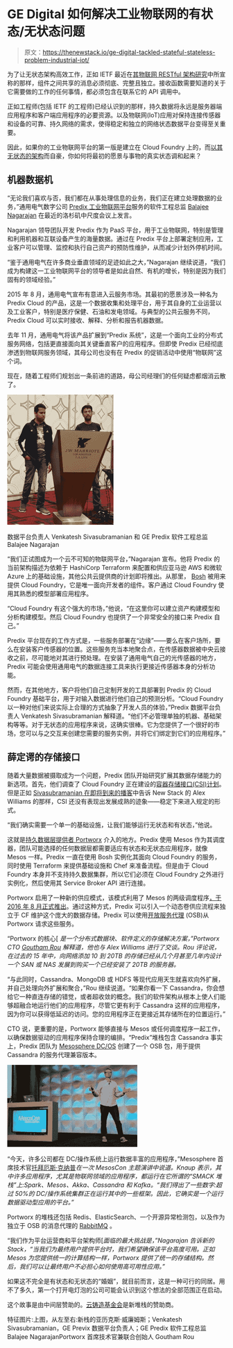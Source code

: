 # GE Digital 如何解决工业物联网的有状态/无状态问题

> 原文：<https://thenewstack.io/ge-digital-tackled-stateful-stateless-problem-industrial-iot/>

为了让无状态架构高效工作，正如 IETF 最近在[其物联网 RESTful 架构研究](https://tools.ietf.org/id/draft-keranen-t2trg-rest-iot-05.html)中所宣称的那样，组件之间共享的消息必须彻底、完整且独立。接收函数需要知道的关于它需要做的工作的任何事情，都必须包含在联系它的 API 调用中。

正如工程师(包括 IETF 的工程师)已经认识到的那样，持久数据将永远是服务器端应用程序和客户端应用程序的必要资源。以及物联网(IoT)应用对保持连接传感器和设备的可靠、持久网络的需求，使得稳定和独立的网络状态数据平台变得至关重要。

因此，如果你的工业物联网平台的第一版是建立在 Cloud Foundry 上的，而[以其无状态的架构](https://thenewstack.io/best-practices-for-developing-cloud-native-applications-and-microservice-architectures/)而自豪，你如何将最初的愿景与事物的真实状态调和起来？

## 机器数据机

“无论我们喜欢与否，我们都在从事处理信息的业务，我们正在建立处理数据的业务，”通用电气数字公司 [Predix 工业物联网平台](https://www.ge.com/digital/predix)服务的软件工程总监 [Balajee Nagarajan](https://www.linkedin.com/in/balajeen) 在最近的洛杉矶中尺度会议上发言。

Nagarajan 领导团队开发 Predix 作为 PaaS 平台，用于工业物联网，特别是管理和利用机器和互联设备产生的海量数据。通过在 Predix 平台上部署定制应用，工业客户可以管理、监控和执行自己资产的预防性维护，从而减少计划外停机时间。

“鉴于通用电气在许多商业垂直领域的足迹如此之大，”Nagarajan 继续说道，“我们成为构建这一工业物联网平台的领导者是如此自然、有机的增长，特别是因为我们固有的领域经验。”

2015 年 8 月，通用电气宣布有意进入云服务市场。其最初的愿景涉及一种名为 Predix Cloud 的产品，这是一个数据收集和处理平台，用于其自身的工业运营以及工业客户，特别是医疗保健、石油和发电领域。与典型的公共云服务不同，Predix Cloud 可以实时接收、解释、分析和报告机器数据。

去年 11 月，通用电气将该产品扩展到“Predix 系统”，这是一个面向工业的分布式服务网络，包括更直接面向其关键垂直客户的应用程序。但即使 Predix 已经彻底渗透到物联网服务领域，其母公司也没有在 Predix 的促销活动中使用“物联网”这个词。

现在，随着工程师们规划出一条前进的道路，母公司经理们的任何疑虑都烟消云散了。

![](img/7502ab7b3cd34484ef1cd748e38db1af.png)

数据平台负责人 Venkatesh Sivasubramanian 和 GE Predix 软件工程总监 Balajee Nagarajan

“我们正试图成为一个云不可知的物联网平台，”Nagarajan 宣布。他将 Predix 的当前架构描述为依赖于 HashiCorp Terraform 来配置和供应亚马逊 AWS 和微软 Azure 上的基础设施，其他公共云提供商的计划即将推出。从那里， [Bosh](https://bosh.io/) 被用来提供 Cloud Foundry，它是唯一面向开发者的组件。客户通过 Cloud Foundry 使用其熟悉的模型部署应用程序。

“Cloud Foundry 有这个强大的市场，”他说，“在这里你可以建立资产构建模型和分析构建模型。然后 Cloud Foundry 也提供了一个非常安全的接口来 Predix 自己。”

Predix 平台现在的工作方式是，一些服务部署在“边缘”——要么在客户场所，要么在安装客户传感器的位置。这些服务充当本地聚合点，在传感器数据被中央云接收之前，尽可能地对其进行预处理。在安装了通用电气自己的光传感器的地方，Predix 可能会使用通用电气的数据连接工具来执行更接近传感器本身的分析功能。

然而，在其他地方，客户将他们自己定制开发的工具部署到 Predix 的 Cloud Foundry 基础平台，用于对输入数据进行他们自己的预测分析。“Cloud Foundry 以一种对他们来说实际上合理的方式抽象了开发人员的体验，”Predix 数据平台负责人 Venkatesh Sivasubramanian 解释道。“他们不必管理单独的机器、基础架构等等。对于无状态的应用程序来说，这确实很棒。它为您提供了一个很好的市场，您可以与之交互来创建您需要的服务实例，并将它们绑定到它们的应用程序。”

## 薛定谔的存储接口

随着大量数据被摄取成为一个问题，Predix 团队开始研究扩展其数据存储能力的新选项。首先，他们调查了 Cloud Foundry 正在建设的[容器存储接口(CSI)计划](https://thenewstack.io/containerization-leaders-explore-possible-data-storage-interface-initiative/)。但是正如 [Sivasubramanian 在](https://www.youtube.com/watch?v=RKg4ucE40ic)[即将到来的播客](https://thenewstack.io/podcasts/makers)中告诉 New Stack 的 Alex Williams 的那样，CSI 还没有表现出发展成熟的迹象——稳定下来进入规定的形式。

“我们确实需要一个单一的基础设施，让我们能够运行无状态和有状态，”他说。

这就是[持久数据层提供者 Portworx](https://thenewstack.io/portworx-provides-container-level-approach-stateful-applications/) 介入的地方。Predix 使用 Mesos 作为其调度器，团队可能选择的任何数据层都需要适应有状态和无状态应用程序，就像 Mesos 一样。Predix 一直在使用 Bosh 实例化其面向 Cloud Foundry 的服务，同时使用 Terraform 来提供基础设施和 Chef 来准备流程。但是由于 Cloud Foundry 本身并不支持持久数据集群，所以它们必须在 Cloud Foundry 之外进行实例化，然后使用其 Service Broker API 进行连接。

Portworx 启用了一种新的供应模式，该模式利用了 Mesos 的两级调度程序[，于 2016 年 8 月正式推出](https://thenewstack.io/mesospheres-container-2-0-unites-stateless-stateful-workloads/)。通过这种方式，Predix 可以引入一个动态卷供应流程来独立于 CF 维护这个庞大的数据存储。Predix 可以使用[开放服务代理](https://github.com/openservicebrokerapi/servicebroker) (OSB)从 Portworx 请求这些服务。

“Portworx 的核心[ *是一个分布式数据块、软件定义的存储解决方案，”Portworx CTO [Goutham Rou](https://www.linkedin.com/in/gouthamrao/) 解释道，他也与 Alex Williams 进行了交谈。Rou 评论说，在过去的 15 年中，向网络添加 10 到 20TB 的存储已经从几个月甚至几年内设计一个 SAN 或 NAS 发展到购买一个已经安装了 20TB 的服务器。*

“与此同时，Cassandra、MongoDB 或 HDFS 等现代应用天生就喜欢向外扩展，并自己处理向外扩展和聚合，”Rou 继续说道。“如果你看一下 Cassandra，你会想给它一种直连存储的错觉，或者超收敛的概念。我们的软件架构从根本上使人们能够超融合地运行他们的应用程序，尽管它更有利于 Cassandra 这样的应用程序，因为你可以获得低延迟的访问。您的应用程序正在更接近其存储所在的位置运行。”

CTO 说，更重要的是，Portworx 能够直接与 Mesos 或任何调度程序一起工作，以确保数据驱动的应用程序保持合理的编排。“Predix”堆栈包含 Cassandra 事实上，Predix 团队为 [Mesosphere DC/OS](https://mesosphere.com/product/) 创建了一个 OSB 包，用于提供 Cassandra 的服务代理兼容版本。

![](img/28550cb4aab1ddb57e1022b838458e94.png)

“今天，许多公司都在 DC/操作系统上运行数据丰富的应用程序，”Mesosphere 首席技术官[托拜厄斯·克纳普](https://www.linkedin.com/in/tobiasknaup/)*在一次 MesosCon 主题演讲中说道。Knaup 表示，其中许多应用程序，尤其是物联网领域的应用程序，都运行在它所谓的“SMACK 堆栈”上:Spark、Mesos、Akka、Cassandra 和 Kafka。“我们得出了一些数字:超过 50%的 DC/操作系统集群正在运行其中的一些框架。因此，它确实是一个运行数据驱动型应用的平台。”*

Portworx 的堆栈还包括 Redis、ElasticSearch、一个开源异常检测包，以及作为独立于 OSB 的消息代理的 [RabbitMQ](https://www.rabbitmq.com/) 。

“我们作为平台运营商和平台架构师[*面临的最大挑战是，”Nagarajan 告诉新的 Stack，“当我们为最终用户提供平台时，我们希望确保该平台高度可用。正如 Mesos 为您提供统一的计算结构一样，Portworx 提供了统一的存储结构。然后，我们可以让最终用户不必担心如何使用高可用性应用。”*

如果这不完全是有状态和无状态的“婚姻”，就目前而言，这是一种可行的同居。用不了多久，第一个打开电灯泡的公司可能会认识到这个想法的全部范围正在启动。

这个故事是由中间层赞助的。[云铸造基金会](https://www.cloudfoundry.org/)是新堆栈的赞助商。

特征图片:上图，从左至右:新栈的亚历克斯·威廉姆斯；Venkatesh Sivasubramanian，GE Previx 数据平台负责人；GE Predix 软件工程总监 Balajee NagarajanPortworx 首席技术官兼联合创始人 Goutham Rou

<svg xmlns:xlink="http://www.w3.org/1999/xlink" viewBox="0 0 68 31" version="1.1"><title>Group</title> <desc>Created with Sketch.</desc></svg>